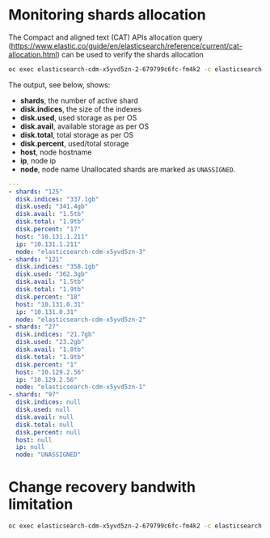 # Monitoring shards allocation
The Compact and aligned text (CAT) APIs allocation query (https://www.elastic.co/guide/en/elasticsearch/reference/current/cat-allocation.html) can be used to verify the shards allocation
```bash
oc exec elasticsearch-cdm-x5yvd5zn-2-679799c6fc-fm4k2 -c elasticsearch -- es_util --query="_cat/allocation?format=yaml" -XGET
```
The output, see below, shows:
- **shards**, the number of active shard
- **disk.indices**, the size of the indexes
- **disk.used**, used storage as per OS
- **disk.avail**, available storage as per OS
- **disk.total**, total storage as per OS
- **disk.percent**, used/total storage 
- **host**, node hostname
- **ip**, node ip
- **node**, node name
Unallocated shards are marked as `UNASSIGNED`.

```yaml
---
- shards: "125"
  disk.indices: "337.1gb"
  disk.used: "341.4gb"
  disk.avail: "1.5tb"
  disk.total: "1.9tb"
  disk.percent: "17"
  host: "10.131.1.211"
  ip: "10.131.1.211"
  node: "elasticsearch-cdm-x5yvd5zn-3"
- shards: "121"
  disk.indices: "358.1gb"
  disk.used: "362.3gb"
  disk.avail: "1.5tb"
  disk.total: "1.9tb"
  disk.percent: "18"
  host: "10.131.0.31"
  ip: "10.131.0.31"
  node: "elasticsearch-cdm-x5yvd5zn-2"
- shards: "27"
  disk.indices: "21.7gb"
  disk.used: "23.2gb"
  disk.avail: "1.8tb"
  disk.total: "1.9tb"
  disk.percent: "1"
  host: "10.129.2.56"
  ip: "10.129.2.56"
  node: "elasticsearch-cdm-x5yvd5zn-1"
- shards: "97"
  disk.indices: null
  disk.used: null
  disk.avail: null
  disk.total: null
  disk.percent: null
  host: null
  ip: null
  node: "UNASSIGNED"
```

# Change recovery bandwith limitation
```bash
oc exec elasticsearch-cdm-x5yvd5zn-2-679799c6fc-fm4k2 -c elasticsearch -- es_util --query="_cluster/settings" -XPUT -d '{ "persistent": { "indices.recovery.max_bytes_per_sec" : "120mb" } }'
```